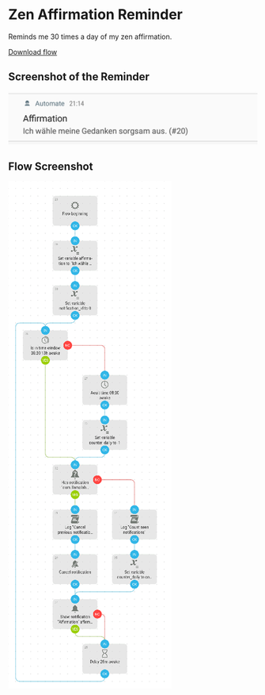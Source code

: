 # Zen Affirmation Reminder
Reminds me 30 times a day of my zen affirmation.

[Download flow](https://github.com/mgafner/automate-flows/blob/master/zen_affirmation_reminder.flo?raw=true)

## Screenshot of the Reminder
![screenshot](zen_affirmation_reminder_screenshot.png)

## Flow Screenshot
![Flow](zen_affirmation_reminder.png)

